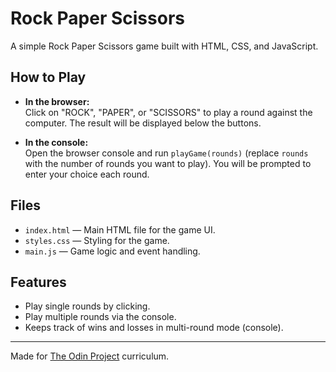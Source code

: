 # Rock Paper Scissors

A simple Rock Paper Scissors game built with HTML, CSS, and JavaScript.

## How to Play

- **In the browser:**  
  Click on "ROCK", "PAPER", or "SCISSORS" to play a round against the computer. The result will be displayed below the buttons.

- **In the console:**  
  Open the browser console and run `playGame(rounds)` (replace `rounds` with the number of rounds you want to play). You will be prompted to enter your choice each round.

## Files

- `index.html` — Main HTML file for the game UI.
- `styles.css` — Styling for the game.
- `main.js` — Game logic and event handling.

## Features

- Play single rounds by clicking.
- Play multiple rounds via the console.
- Keeps track of wins and losses in multi-round mode (console).

---

Made for [The Odin Project](https://www.theodinproject.com/) curriculum.